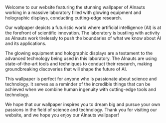 <!--
Write me content for website with wallpaper "AInauts working in a massive laboratory filled with glowing equipment and holographic displays, conducting cutting-edge research."
-->

<!--font:Montserrat-->

Welcome to our website featuring the stunning wallpaper of AInauts working in a massive laboratory filled with glowing equipment and holographic displays, conducting cutting-edge research.

Our wallpaper depicts a futuristic world where artificial intelligence (AI) is at the forefront of scientific innovation. The laboratory is bustling with activity as AInauts work tirelessly to push the boundaries of what we know about AI and its applications.

The glowing equipment and holographic displays are a testament to the advanced technology being used in this laboratory. The AInauts are using state-of-the-art tools and techniques to conduct their research, making groundbreaking discoveries that will shape the future of AI.

This wallpaper is perfect for anyone who is passionate about science and technology. It serves as a reminder of the incredible things that can be achieved when we combine human ingenuity with cutting-edge tools and technology.

We hope that our wallpaper inspires you to dream big and pursue your own passions in the field of science and technology. Thank you for visiting our website, and we hope you enjoy our AInauts wallpaper!
